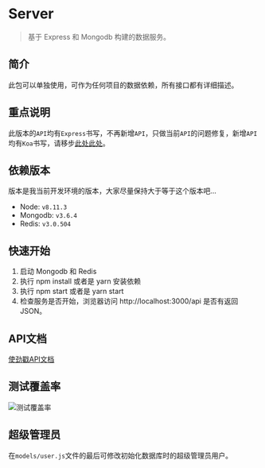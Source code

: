 # Server

> 基于 Express 和 Mongodb 构建的数据服务。

## 简介

此包可以单独使用，可作为任何项目的数据依赖，所有接口都有详细描述。

## 重点说明

此版本的`API`均有`Express`书写，不再新增`API`，只做当前`API`的问题修复，新增`API`均有`Koa`书写，请移步[此处此处](https://github.com/mintsweet/practice)。

## 依赖版本

版本是我当前开发环境的版本，大家尽量保持大于等于这个版本吧...

  - Node: `v8.11.3`
  - Mongodb: `v3.6.4`
  - Redis: `v3.0.504`

## 快速开始

  1. 启动 Mongodb 和 Redis
  2. 执行 npm install 或者是 yarn 安装依赖
  3. 执行 npm start 或者是 yarn start
  4. 检查服务是否开始，浏览器访问 http://localhost:3000/api 是否有返回JSON。

## API文档

[使劲戳API文档](../API.md)

## 测试覆盖率

![测试覆盖率](./screenshots/test_cover.jpg)

## 超级管理员

在`models/user.js`文件的最后可修改初始化数据库时的超级管理员用户。
